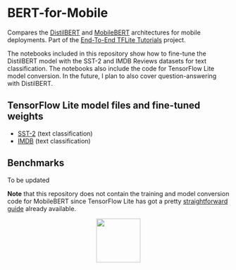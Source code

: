 # BERT-for-Mobile
Compares the [DistilBERT](https://arxiv.org/abs/1910.01108) and [MobileBERT](https://arxiv.org/abs/2004.02984) architectures for mobile deployments. Part of the [End-To-End TFLite Tutorials](https://github.com/ml-gde/e2e-tflite-tutorials) project. 

The notebooks included in this repository show how to fine-tune the DistilBERT model with the SST-2 and IMDB Reviews datasets for text classification. The notebooks also include the code for TensorFlow Lite model conversion. In the future, I plan to also cover question-answering with DistilBERT. 

## TensorFlow Lite model files and fine-tuned weights

* [SST-2](https://github.com/sayakpaul/BERT-for-Mobile/releases/tag/v0.2.0) (text classification)
* [IMDB](https://github.com/sayakpaul/BERT-for-Mobile/releases/tag/v0.1.0) (text classification)

## Benchmarks 

To be updated

**Note** that this repository does not contain the training and model conversion code for MobileBERT since TensorFlow Lite has got a pretty [straightforward guide](https://www.tensorflow.org/lite/tutorials/model_maker_text_classification) already available. 

<div align="center"><img src="https://i.ibb.co/ZXtwJjV/Webp-net-resizeimage.png" width="100" height="100"></img></div>
